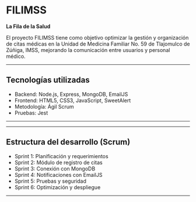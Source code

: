 # FILIMSS   
**La Fila de la Salud**

El proyecto FILIMSS tiene como objetivo optimizar la gestión y organización de citas médicas en la Unidad de Medicina Familiar No. 59 de Tlajomulco de Zúñiga, IMSS, mejorando la comunicación entre usuarios y personal médico.

---

##  Tecnologías utilizadas
- Backend: Node.js, Express, MongoDB, EmailJS  
- Frontend: HTML5, CSS3, JavaScript, SweetAlert  
- Metodología: Ágil Scrum  
- Pruebas: Jest  

---



---

##  Estructura del desarrollo (Scrum)
- Sprint 1: Planificación y requerimientos  
- Sprint 2: Módulo de registro de citas  
- Sprint 3: Conexión con MongoDB  
- Sprint 4: Notificaciones con EmailJS  
- Sprint 5: Pruebas y seguridad  
- Sprint 6: Optimización y despliegue  

---

